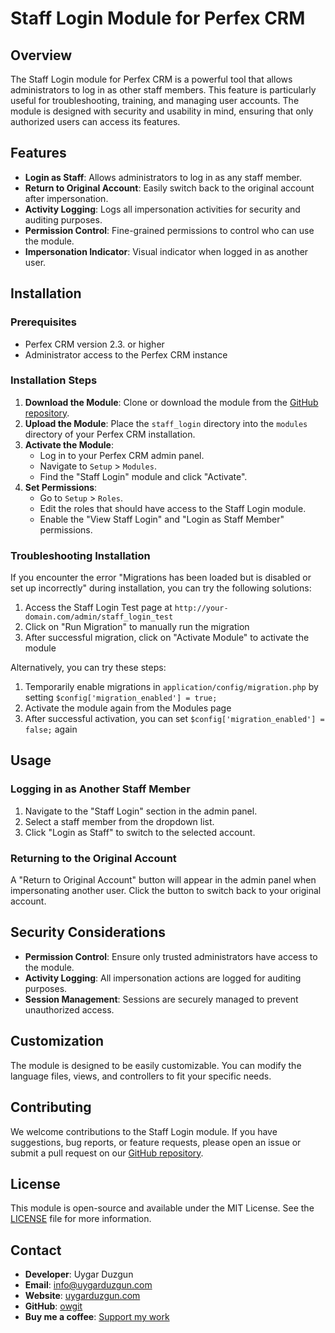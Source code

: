 # Staff Login Module for Perfex CRM

## Overview

The Staff Login module for Perfex CRM is a powerful tool that allows administrators to log in as other staff members. This feature is particularly useful for troubleshooting, training, and managing user accounts. The module is designed with security and usability in mind, ensuring that only authorized users can access its features.

## Features

- **Login as Staff**: Allows administrators to log in as any staff member.
- **Return to Original Account**: Easily switch back to the original account after impersonation.
- **Activity Logging**: Logs all impersonation activities for security and auditing purposes.
- **Permission Control**: Fine-grained permissions to control who can use the module.
- **Impersonation Indicator**: Visual indicator when logged in as another user.

## Installation

### Prerequisites

- Perfex CRM version 2.3. or higher
- Administrator access to the Perfex CRM instance

### Installation Steps

1. **Download the Module**: Clone or download the module from the [GitHub repository](https://github.com/owgit/perfex-crm-staff-login).
2. **Upload the Module**: Place the `staff_login` directory into the `modules` directory of your Perfex CRM installation.
3. **Activate the Module**:
   - Log in to your Perfex CRM admin panel.
   - Navigate to `Setup` > `Modules`.
   - Find the "Staff Login" module and click "Activate".
4. **Set Permissions**:
   - Go to `Setup` > `Roles`.
   - Edit the roles that should have access to the Staff Login module.
   - Enable the "View Staff Login" and "Login as Staff Member" permissions.

### Troubleshooting Installation

If you encounter the error "Migrations has been loaded but is disabled or set up incorrectly" during installation, you can try the following solutions:

1. Access the Staff Login Test page at `http://your-domain.com/admin/staff_login_test`
2. Click on "Run Migration" to manually run the migration
3. After successful migration, click on "Activate Module" to activate the module

Alternatively, you can try these steps:

1. Temporarily enable migrations in `application/config/migration.php` by setting `$config['migration_enabled'] = true;`
2. Activate the module again from the Modules page
3. After successful activation, you can set `$config['migration_enabled'] = false;` again

## Usage

### Logging in as Another Staff Member

1. Navigate to the "Staff Login" section in the admin panel.
2. Select a staff member from the dropdown list.
3. Click "Login as Staff" to switch to the selected account.

### Returning to the Original Account

A "Return to Original Account" button will appear in the admin panel when impersonating another user. Click the button to switch back to your original account.

## Security Considerations

- **Permission Control**: Ensure only trusted administrators have access to the module.
- **Activity Logging**: All impersonation actions are logged for auditing purposes.
- **Session Management**: Sessions are securely managed to prevent unauthorized access.

## Customization

The module is designed to be easily customizable. You can modify the language files, views, and controllers to fit your specific needs.

## Contributing

We welcome contributions to the Staff Login module. If you have suggestions, bug reports, or feature requests, please open an issue or submit a pull request on our [GitHub repository](https://github.com/owgit/perfex-crm-staff-login).

## License

This module is open-source and available under the MIT License. See the [LICENSE](https://github.com/owgit/perfex-crm-staff-login/blob/main/LICENSE) file for more information.

## Contact

- **Developer**: Uygar Duzgun
- **Email**: [info@uygarduzgun.com](mailto:info@uygarduzgun.com)
- **Website**: [uygarduzgun.com](https://uygarduzgun.com)
- **GitHub**: [owgit](https://github.com/owgit)
- **Buy me a coffee**: [Support my work](https://buymeacoffee.com/uygarduzgun)
